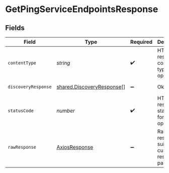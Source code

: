 # GetPingServiceEndpointsResponse


## Fields

| Field                                                                  | Type                                                                   | Required                                                               | Description                                                            | Example                                                                |
| ---------------------------------------------------------------------- | ---------------------------------------------------------------------- | ---------------------------------------------------------------------- | ---------------------------------------------------------------------- | ---------------------------------------------------------------------- |
| `contentType`                                                          | *string*                                                               | :heavy_check_mark:                                                     | HTTP response content type for this operation                          |                                                                        |
| `discoveryResponse`                                                    | [shared.DiscoveryResponse](../../models/shared/discoveryresponse.md)[] | :heavy_minus_sign:                                                     | Ok                                                                     | [object Object]                                                        |
| `statusCode`                                                           | *number*                                                               | :heavy_check_mark:                                                     | HTTP response status code for this operation                           |                                                                        |
| `rawResponse`                                                          | [AxiosResponse](https://axios-http.com/docs/res_schema)                | :heavy_minus_sign:                                                     | Raw HTTP response; suitable for custom response parsing                |                                                                        |